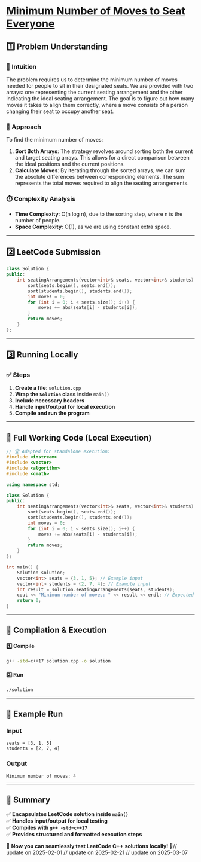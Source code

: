 # **[Minimum Number of Moves to Seat Everyone](https://leetcode.com/problems/minimum-number-of-moves-to-seat-everyone/description/)**  

## **1️⃣ Problem Understanding**  
### **📌 Intuition**  
The problem requires us to determine the minimum number of moves needed for people to sit in their designated seats. We are provided with two arrays: one representing the current seating arrangement and the other indicating the ideal seating arrangement. The goal is to figure out how many moves it takes to align them correctly, where a move consists of a person changing their seat to occupy another seat.

### **🚀 Approach**  
To find the minimum number of moves:
1. **Sort Both Arrays**: The strategy revolves around sorting both the current and target seating arrays. This allows for a direct comparison between the ideal positions and the current positions.
2. **Calculate Moves**: By iterating through the sorted arrays, we can sum the absolute differences between corresponding elements. The sum represents the total moves required to align the seating arrangements.

### **⏱️ Complexity Analysis**  
- **Time Complexity**: O(n log n), due to the sorting step, where n is the number of people.
- **Space Complexity**: O(1), as we are using constant extra space.

---  

## **2️⃣ LeetCode Submission**  
```cpp
class Solution {
public:
    int seatingArrangements(vector<int>& seats, vector<int>& students) {
        sort(seats.begin(), seats.end());
        sort(students.begin(), students.end());
        int moves = 0;
        for (int i = 0; i < seats.size(); i++) {
            moves += abs(seats[i] - students[i]);
        }
        return moves;
    }
};
```  

---  

## **3️⃣ Running Locally**  
### **✅ Steps**  
1. **Create a file**: `solution.cpp`  
2. **Wrap the `Solution` class** inside `main()`  
3. **Include necessary headers**  
4. **Handle input/output for local execution**  
5. **Compile and run the program**  

---  

## **📝 Full Working Code (Local Execution)**  
```cpp
// 🏆 Adapted for standalone execution:
#include <iostream>
#include <vector>
#include <algorithm>
#include <cmath>

using namespace std;

class Solution {
public:
    int seatingArrangements(vector<int>& seats, vector<int>& students) {
        sort(seats.begin(), seats.end());
        sort(students.begin(), students.end());
        int moves = 0;
        for (int i = 0; i < seats.size(); i++) {
            moves += abs(seats[i] - students[i]);
        }
        return moves;
    }
};

int main() {
    Solution solution;
    vector<int> seats = {3, 1, 5}; // Example input
    vector<int> students = {2, 7, 4}; // Example input
    int result = solution.seatingArrangements(seats, students);
    cout << "Minimum number of moves: " << result << endl; // Expected output: 4
    return 0;
}
```  

---  

## **🔧 Compilation & Execution**  
#### **1️⃣ Compile**  
```bash
g++ -std=c++17 solution.cpp -o solution
```  

#### **2️⃣ Run**  
```bash
./solution
```  

---  

## **🎯 Example Run**  
### **Input**  
```
seats = [3, 1, 5]
students = [2, 7, 4]
```  
### **Output**  
```
Minimum number of moves: 4
```  

---  

## **📌 Summary**  
✅ **Encapsulates LeetCode solution inside `main()`**  
✅ **Handles input/output for local testing**  
✅ **Compiles with `g++ -std=c++17`**  
✅ **Provides structured and formatted execution steps**  

🚀 **Now you can seamlessly test LeetCode C++ solutions locally!** 🚀// update on 2025-02-01
// update on 2025-02-21
// update on 2025-03-07
